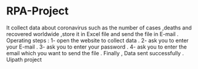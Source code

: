 # RPA-Project
It collect data about coronavirus such as the number of cases ,deaths and recovered worldwide ,store it in Excel file and send the file in E-mail .   Operating steps : 1- open the website to collect data . 2-  ask  you to  enter your E-mail . 3- ask you to enter your password  . 4- ask you to enter the email  which you want to send the file  .   Finally , Data sent successfully . 
Uipath project
